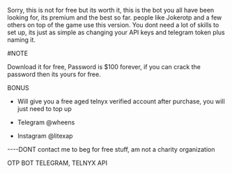 Sorry, this is not for free but its worth it, this is the bot you all have been looking for, its premium
and the best so far. people like Jokerotp and a few others on top of the game use this version. You dont need
a lot of skills to set up, its just as simple as changing your API keys and telegram token plus naming it.

#NOTE

Download it for free, Password is $100 forever, if you can crack the password then its yours for free.

BONUS
- Will give you a free aged telnyx verified account after purchase, you will just need to top up

- Telegram  @wheens
- Instagram @litexap

----DONT contact me to beg for free stuff, am not a charity organization 

OTP BOT TELEGRAM, TELNYX API
